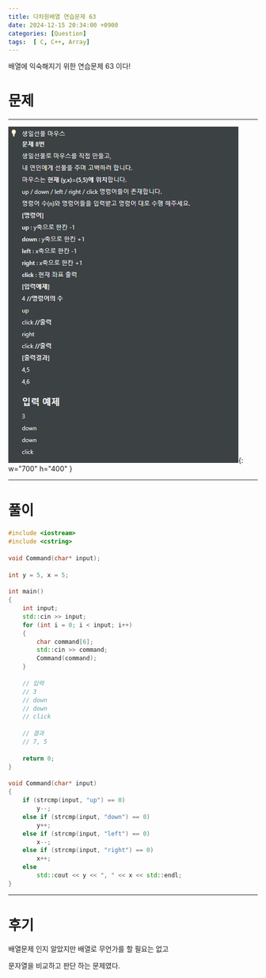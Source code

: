 ```yaml
---
title: 다차원배열 연습문제 63
date: 2024-12-15 20:34:00 +0900
categories: [Question]  
tags:  [ C, C++, Array]
---
```


배열에 익숙해지기 위한 연습문제 63 이다!

# 문제   
---------------------------------------
![Desktop View](/assets/img/Array62.png){: w="700" h="400" }

---------------------------------------

# 풀이

```c++
#include <iostream>
#include <cstring>

void Command(char* input);

int y = 5, x = 5;

int main()
{
    int input;
    std::cin >> input;
    for (int i = 0; i < input; i++)
    {
        char command[6];
        std::cin >> command;
        Command(command);
    }

    // 입력
    // 3
    // down
    // down
    // click

    // 결과
    // 7, 5

    return 0;
}

void Command(char* input)
{
    if (strcmp(input, "up") == 0)
        y--;
    else if (strcmp(input, "down") == 0)
        y++;
    else if (strcmp(input, "left") == 0)
        x--;
    else if (strcmp(input, "right") == 0)
        x++;
    else
        std::cout << y << ", " << x << std::endl;
}

```
---------------------------------------

# 후기

배열문제 인지 알았지만 배열로 무언가를 할 필요는 없고

문자열을 비교하고 판단 하는 문제였다.
